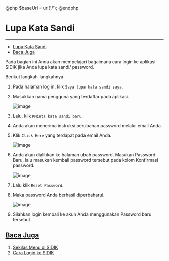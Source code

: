 @php
    $baseUrl = url('/');
@endphp

# Lupa Kata Sandi
---
- [Lupa Kata Sandi](#)
- [Baca Juga](#baca-juga)

Pada bagian ini Anda akan mempelajari bagaimana cara login ke aplikasi SIDIK jika Anda lupa kata sandi/ password.  

Berikut langkah-langkahnya.

1. Pada halaman log in, klik `Saya lupa kata sandi saya`.

2. Masukkan nama pengguna yang terdaftar pada aplikasi.

    ![image]({{$baseUrl}}/public/img/docs/forgot-password-1.png)

3. Lalu, klik `KMinta kata sandi baru`.

4. Anda akan menerima instruksi perubahan password melalui email Anda.

5. Klik `Click Here` yang terdapat pada email Anda.

    ![image]({{$baseUrl}}/public/img/docs/forgot-password-2.png)

6. Anda akan dialihkan ke halaman ubah password. Masukan Password Baru, lalu masukan kembali password tersebut pada kolom Konfirmasi password.

    ![image]({{$baseUrl}}/public/img/docs/forgot-password-3.png)

7. Lalu klik `Reset Password`.

8. Maka password Anda berhasil diperbaharui.

    ![image]({{$baseUrl}}/public/img/docs/forgot-password-4.png)

9. Silahkan login kembali ke akun Anda menggunakan Password baru tersebut.

<a name="baca-juga">

## [Baca Juga](#)
1. <a href="menu-overview">Sekilas Menu di SIDIK</a>
2. <a href="how-to-login">Cara Login ke SIDIK</a>